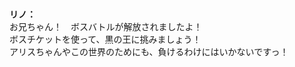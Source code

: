 # 

  
**リノ：**  
お兄ちゃん！　ボスバトルが解放されましたよ！  
ボスチケットを使って、黒の王に挑みましょう！  
アリスちゃんやこの世界のためにも、負けるわけにはいかないですっ！  
